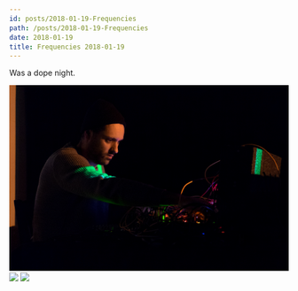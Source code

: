 ```yaml
---
id: posts/2018-01-19-Frequencies
path: /posts/2018-01-19-Frequencies
date: 2018-01-19
title: Frequencies 2018-01-19
---
```


Was a dope night.

![](/images/2018-01-19-frequencies/1.jpg)
![](/images/2018-01-19-frequencies/2.jpg)
![](/images/2018-01-19-frequencies/3.jpg)
